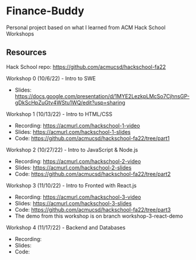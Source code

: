 # Finance-Buddy
Personal project based on what I learned from ACM Hack School Workshops

## Resources

Hack School repo: https://github.com/acmucsd/hackschool-fa22

Workshop 0 (10/6/22) - Intro to SWE
- Slides: https://docs.google.com/presentation/d/1MYE2LezkpLMcSo7CjhnsGP-gDkScHpZuGtv4WStu1WQ/edit?usp=sharing

Workshop 1 (10/13/22) - Intro to HTML/CSS
- Recording: https://acmurl.com/hackschool-1-video
- Slides: https://acmurl.com/hackschool-1-slides
- Code: https://github.com/acmucsd/hackschool-fa22/tree/part1

Workshop 2 (10/27/22) - Intro to JavaScript & Node.js
- Recording: https://acmurl.com/hackschool-2-video
- Slides: https://acmurl.com/hackschool-2-slides
- Code: https://github.com/acmucsd/hackschool-fa22/tree/part2

Workshop 3 (11/10/22) - Intro to Fronted with React.js
- Recording: https://acmurl.com/hackschool-3-video
- Slides: https://acmurl.com/hackschool-3-slides
- Code: https://github.com/acmucsd/hackschool-fa22/tree/part3
- The demo from this workshop is on branch workshop-3-react-demo

Workshop 4 (11/17/22) - Backend and Databases
- Recording: 
- Slides: 
- Code: 
